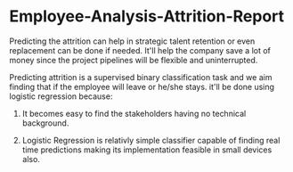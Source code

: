# Employee-Analysis-Attrition-Report

Predicting the attrition can help in strategic talent retention or even replacement can be done if needed. It'll help the company save a lot of money since the project pipelines will be flexible and uninterrupted.

Predicting attrition is a supervised binary classification task and we aim  finding that if the employee will leave or he/she stays. it'll be done using logistic regression because:

1. It becomes easy to find the stakeholders having no technical background.

 2. Logistic Regression is relativly simple classifier capable of finding real time predictions making its implementation feasible in small devices also.
